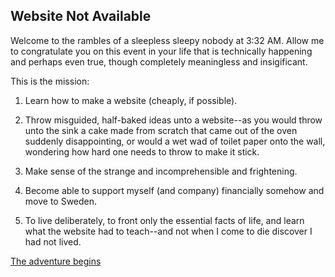 ## Website Not Available
Welcome to the rambles of a sleepless sleepy nobody at 3:32 AM. Allow me to congratulate you on this event in your life that is technically happening and perhaps even true, though completely meaningless and insigificant.

This is the mission:
1. Learn how to make a website (cheaply, if possible).

2. Throw misguided, half-baked ideas unto a website--as you would throw unto the sink a cake made from scratch that came out of the oven suddenly disappointing, or would a wet wad of toilet paper onto the wall, wondering how hard one needs to throw to make it stick.

3. Make sense of the strange and incomprehensible and frightening.

4. Become able to support myself (and company) financially somehow and move to Sweden.

5. To live deliberately, to front only the essential facts of life, and learn what the website had to teach--and not when I come to die discover I had not lived.

[The adventure begins](https://websitenotavailable.github.io/Website-Not-Available/)
